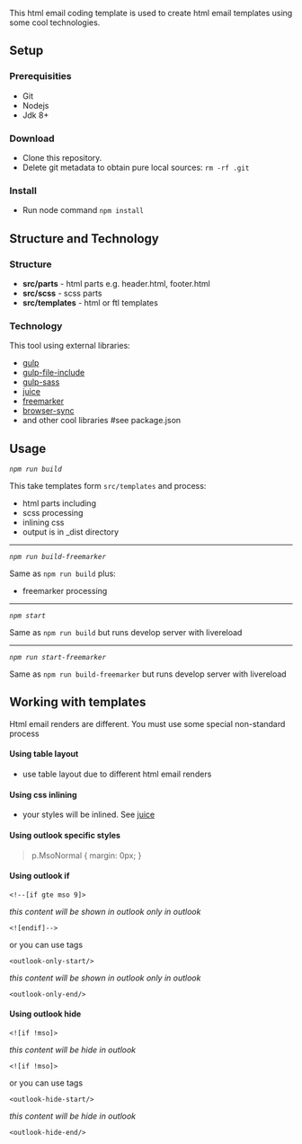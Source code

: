 This html email coding template is used to create html email templates using some cool technologies.  
## Setup
### Prerequisities
* Git
* Nodejs
* Jdk 8+

### Download
 
 * Clone this repository.
 * Delete git metadata to obtain pure local sources: `rm -rf .git`

### Install
* Run node command `npm install`

## Structure and Technology
### Structure
* __src/parts__ - html parts e.g. header.html, footer.html<br>
* __src/scss__ - scss parts <br>
* __src/templates__ - html or ftl templates

### Technology
This tool using external libraries:
- [gulp](https://www.npmjs.com/package/gulp) 
- [gulp-file-include](https://www.npmjs.com/package/gulp-file-include)
- [gulp-sass](https://www.npmjs.com/package/gulp-sass)
- [juice](https://www.npmjs.com/package/juice)
- [freemarker](https://www.npmjs.com/package/freemarker)
- [browser-sync](https://www.npmjs.com/package/browser-sync)
- and other cool libraries #see package.json


## Usage
*`npm run build`*

This take templates form `src/templates` and process:
- html parts including 
- scss processing
- inlining css
- output is in _dist directory

<hr>

*`npm run build-freemarker`*
 
Same as `npm run build` plus:
- freemarker processing 

<hr>

*`npm start`*

Same as `npm run build` but runs develop server with livereload

<hr>

*`npm run start-freemarker`*
 
Same as `npm run build-freemarker` but runs develop server with livereload

## Working with templates
Html email renders are different. You must use some special non-standard process 

#### Using table layout
- use table layout due to different html email renders

#### Using css inlining
- your styles will be inlined. See [juice](https://www.npmjs.com/package/juice) 

#### Using outlook specific styles
>  p.MsoNormal { margin: 0px; }

#### Using outlook if
`<!--[if gte mso 9]>`

_this content will be shown in outlook only in outlook_

`<![endif]-->`

or you can use tags

`<outlook-only-start/>`

_this content will be shown in outlook only in outlook_

`<outlook-only-end/>`


#### Using outlook hide
`<![if !mso]>`

_this content will be hide in outlook_

`<![if !mso]>`

or you can use tags

`<outlook-hide-start/>`

_this content will be hide in outlook_

`<outlook-hide-end/>`






